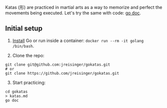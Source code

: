 Katas (形) are practiced in martial arts as a way to memorize and perfect the
movements being executed. Let's try the same with code: [go doc][1].

## Initial setup

1) [Install][2] Go or run inside a container: `docker run --rm -it golang
/bin/bash`.

2) Clone the repo:

```
git clone git@github.com:jreisinger/gokatas.git
# or
git clone https://github.com/jreisinger/gokatas.git
```

3) Start practicing:

```
cd gokatas
> katas.md
go doc
```

[1]: https://pkg.go.dev/github.com/jreisinger/gokatas
[2]: https://go.dev/doc/install

